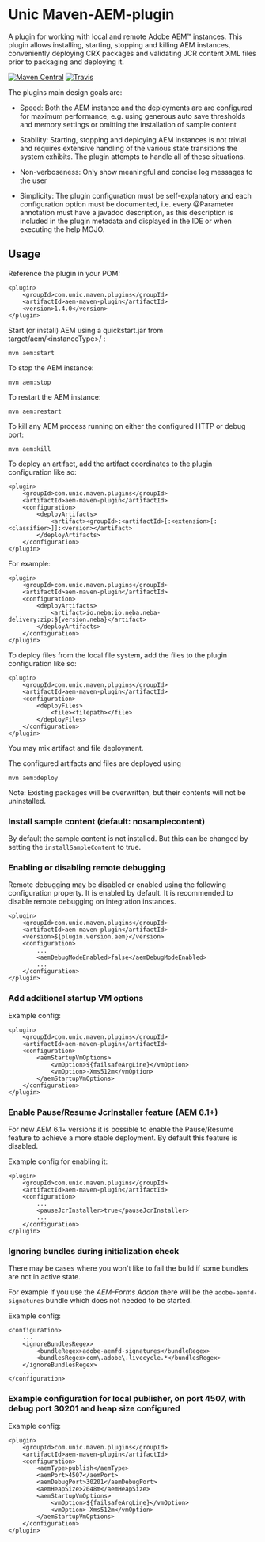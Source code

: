 # Unic Maven-AEM-plugin
A plugin for working with local and remote Adobe AEM&trade; instances. This plugin allows installing, starting, stopping and killing AEM instances,
conveniently deploying CRX packages and validating JCR content XML files prior to packaging and deploying it.

[![Maven Central](https://img.shields.io/maven-central/v/com.unic.maven.plugins/aem-maven-plugin.svg)](https://search.maven.org/search?q=a:aem-maven-plugin&g=com.unic.maven.plugins)
[![Travis](https://api.travis-ci.org/unic/aem-maven-plugin.svg?branch=master)](https://travis-ci.org/unic/aem-maven-plugin/) 


The plugins main design goals are:

* Speed: Both the AEM instance and the deployments are are configured for maximum performance, e.g. using generous auto save thresholds and memory settings
   or omitting the installation of sample content

* Stability: Starting, stopping and deploying AEM instances is not trivial and requires extensive handling
  of the various state transitions the system exhibits. The plugin attempts to handle all of these situations. 

* Non-verboseness: Only show meaningful and concise log messages to the user

* Simplicity: The plugin configuration must be self-explanatory and each configuration option must be documented, i.e. every @Parameter annotation
  must have a javadoc description, as this description is included in the plugin metadata and displayed in the IDE or when executing the help MOJO.

## Usage
Reference the plugin in your POM:

    <plugin>
        <groupId>com.unic.maven.plugins</groupId>
        <artifactId>aem-maven-plugin</artifactId>
        <version>1.4.0</version>
    </plugin>
    
Start (or install) AEM using a quickstart.jar from target/aem/&lt;instanceType&gt;/ :

    mvn aem:start
    
To stop the AEM instance:

    mvn aem:stop

To restart the AEM instance:

    mvn aem:restart

To kill any AEM process running on either the configured HTTP or debug port:

    mvn aem:kill
    
To deploy an artifact, add the artifact coordinates to the plugin configuration like so:

    <plugin>
        <groupId>com.unic.maven.plugins</groupId>
        <artifactId>aem-maven-plugin</artifactId>
        <configuration>
            <deployArtifacts>
                <artifact><groupId>:<artifactId>[:<extension>[:<classifier>]]:<version></artifact>
            </deployArtifacts>
        </configuration>
    </plugin>
    
For example:

    <plugin>
        <groupId>com.unic.maven.plugins</groupId>
        <artifactId>aem-maven-plugin</artifactId>
        <configuration>
            <deployArtifacts>
                <artifact>io.neba:io.neba.neba-delivery:zip:${version.neba}</artifact>
            </deployArtifacts>
        </configuration>
    </plugin>

    
To deploy files from the local file system, add the files to the plugin configuration like so:

    <plugin>
        <groupId>com.unic.maven.plugins</groupId>
        <artifactId>aem-maven-plugin</artifactId>
        <configuration>
            <deployFiles>
                <file><filepath></file>
            </deployFiles>
        </configuration>
    </plugin>

You may mix artifact and file deployment. 

The configured artifacts and files are deployed using

    mvn aem:deploy
    
Note: Existing packages will be overwritten, but their contents will not be uninstalled.


### Install sample content (default: nosamplecontent)

By default the sample content is not installed. But this can be changed by setting the `installSampleContent` to true.


### Enabling or disabling remote debugging

Remote debugging may be disabled or enabled using the following configuration property. It is enabled by default. It is recommended to disable remote
debugging on integration instances.

	<plugin>
        <groupId>com.unic.maven.plugins</groupId>
        <artifactId>aem-maven-plugin</artifactId>
		<version>${plugin.version.aem}</version>
		<configuration>
			...
			<aemDebugModeEnabled>false</aemDebugModeEnabled>
			...
		</configuration>
	</plugin>


### Add additional startup VM options

Example config:

    <plugin>
        <groupId>com.unic.maven.plugins</groupId>
        <artifactId>aem-maven-plugin</artifactId>
        <configuration>
            <aemStartupVmOptions>
                <vmOption>${failsafeArgLine}</vmOption>
                <vmOption>-Xms512m</vmOption>
            </aemStartupVmOptions>
        </configuration>
    </plugin>


### Enable Pause/Resume JcrInstaller feature (AEM 6.1+)

For new AEM 6.1+ versions it is possible to enable the Pause/Resume feature to achieve a more stable deployment.
By default this feature is disabled.

Example config for enabling it:

    <plugin>
        <groupId>com.unic.maven.plugins</groupId>
        <artifactId>aem-maven-plugin</artifactId>
        <configuration>
            ...
            <pauseJcrInstaller>true</pauseJcrInstaller>
            ...
        </configuration>
    </plugin>


### Ignoring bundles during initialization check

There may be cases where you won't like to fail the build if some bundles are not in active state.

For example if you use the _AEM-Forms Addon_ there will be the `adobe-aemfd-signatures` bundle which does not needed to be started.

Example config:

    <configuration>
        ...
        <ignoreBundlesRegex>
            <bundleRegex>adobe-aemfd-signatures</bundleRegex>
            <bundlesRegex>com\.adobe\.livecycle.*</bundlesRegex>
        </ignoreBundlesRegex>
        ...
    </configuration>


### Example configuration for local publisher, on port 4507, with debug port 30201 and heap size configured

Example config:

    <plugin>
        <groupId>com.unic.maven.plugins</groupId>
        <artifactId>aem-maven-plugin</artifactId>
        <configuration>
            <aemType>publish</aemType>
            <aemPort>4507</aemPort>
            <aemDebugPort>30201</aemDebugPort>
            <aemHeapSize>2048m</aemHeapSize>
            <aemStartupVmOptions>
                <vmOption>${failsafeArgLine}</vmOption>
                <vmOption>-Xms512m</vmOption>
            </aemStartupVmOptions>
        </configuration>
    </plugin>


